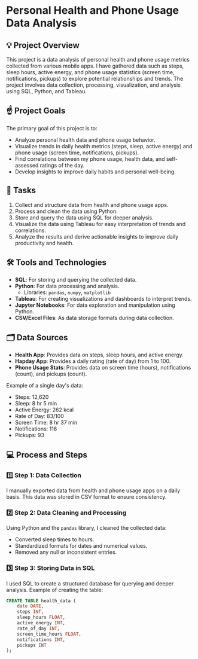 # Personal Health and Phone Usage Data Analysis

## 💡 Project Overview
This project is a data analysis of personal health and phone usage metrics collected from various mobile apps. I have gathered data such as steps, sleep hours, active energy, and phone usage statistics (screen time, notifications, pickups) to explore potential relationships and trends. The project involves data collection, processing, visualization, and analysis using SQL, Python, and Tableau.

## ☝️ Project Goals
The primary goal of this project is to:
- Analyze personal health data and phone usage behavior.
- Visualize trends in daily health metrics (steps, sleep, active energy) and phone usage (screen time, notifications, pickups).
- Find correlations between my phone usage, health data, and self-assessed ratings of the day.
- Develop insights to improve daily habits and personal well-being.

## 💼 Tasks
1. Collect and structure data from health and phone usage apps.
2. Process and clean the data using Python.
3. Store and query the data using SQL for deeper analysis.
4. Visualize the data using Tableau for easy interpretation of trends and correlations.
5. Analyze the results and derive actionable insights to improve daily productivity and health.

## 🛠️ Tools and Technologies
- **SQL**: For storing and querying the collected data.
- **Python**: For data processing and analysis.
  - Libraries: `pandas`, `numpy`, `matplotlib`
- **Tableau**: For creating visualizations and dashboards to interpret trends.
- **Jupyter Notebooks**: For data exploration and manipulation using Python.
- **CSV/Excel Files**: As data storage formats during data collection.

## 🗂️ Data Sources
- **Health App**: Provides data on steps, sleep hours, and active energy.
- **Hapday App**: Provides a daily rating (rate of day) from 1 to 100.
- **Phone Usage Stats**: Provides data on screen time (hours), notifications (count), and pickups (count).

Example of a single day's data:
- Steps: 12,620
- Sleep: 8 hr 5 min
- Active Energy: 262 kcal
- Rate of Day: 83/100
- Screen Time: 8 hr 37 min
- Notifications: 116
- Pickups: 93

## 💻 Process and Steps

### 1️⃣ Step 1: Data Collection
I manually exported data from health and phone usage apps on a daily basis. This data was stored in CSV format to ensure consistency.

### 2️⃣ Step 2: Data Cleaning and Processing
Using Python and the `pandas` library, I cleaned the collected data:
- Converted sleep times to hours.
- Standardized formats for dates and numerical values.
- Removed any null or inconsistent entries.

### 3️⃣ Step 3: Storing Data in SQL
I used SQL to create a structured database for querying and deeper analysis. Example of creating the table:

```sql
CREATE TABLE health_data (
    date DATE,
    steps INT,
    sleep_hours FLOAT,
    active_energy INT,
    rate_of_day INT,
    screen_time_hours FLOAT,
    notifications INT,
    pickups INT
);
